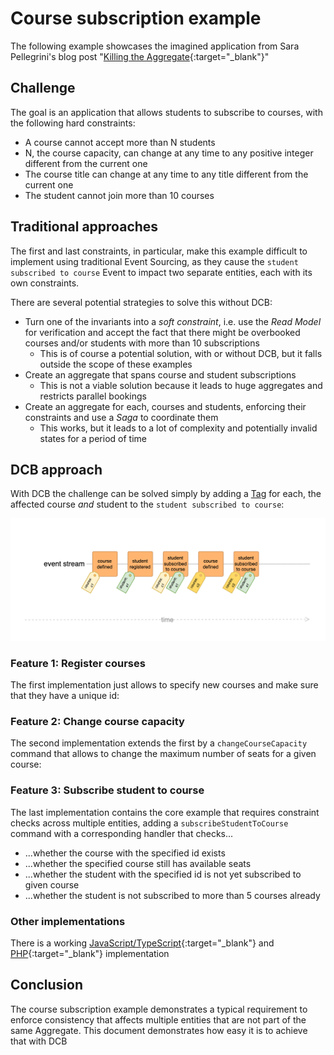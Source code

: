 # Course subscription example

The following example showcases the imagined application from Sara Pellegrini's blog post "[Killing the Aggregate](https://sara.event-thinking.io/2023/04/kill-aggregate-chapter-1-I-am-here-to-kill-the-aggregate.html){:target="_blank"}"

## Challenge

The goal is an application that allows students to subscribe to courses, with the following hard constraints:

- A course cannot accept more than N students
- N, the course capacity, can change at any time to any positive integer different from the current one
- The course title can change at any time to any title different from the current one
- The student cannot join more than 10 courses

## Traditional approaches

The first and last constraints, in particular, make this example difficult to implement using traditional Event Sourcing, as they cause the `student subscribed to course` Event to impact two separate entities, each with its own constraints.

There are several potential strategies to solve this without DCB:

- Turn one of the invariants into a *soft constraint*, i.e. use the <dfn title="Representation of data tailored for specific read operations, often denormalized for performance">Read Model</dfn> for verification and accept the fact that there might be overbooked courses and/or students with more than 10 subscriptions
    - This is of course a potential solution, with or without DCB, but it falls outside the scope of these examples
- Create an aggregate that spans course and student subscriptions
    - This is not a viable solution because it leads to huge aggregates and restricts parallel bookings
- Create an aggregate for each, courses and students, enforcing their constraints and use a <dfn title="Coordinates a sequence of local transactions across multiple services, ensuring data consistency through compensating actions in case of failure">Saga</dfn> to coordinate them
    - This works, but it leads to a lot of complexity and potentially invalid states for a period of time

## DCB approach

With DCB the challenge can be solved simply by adding a [Tag](../specification.md#tag) for each, the affected course *and* student to the `student subscribed to course`:

![course subscriptions example](img/course-subscriptions-01.png)

### Feature 1: Register courses

The first implementation just allows to specify new courses and make sure that they have a unique id:

<script type="application/dcb+json">
{"eventDefinitions":[{"name":"CourseDefined","schema":{"type":"object","properties":{"courseId":{"type":"string"},"capacity":{"type":"number"}}},"tagResolvers":["course:{data.courseId}"]}],"commandDefinitions":[{"name":"defineCourse","schema":{"type":"object","properties":{"courseId":{"type":"string"},"capacity":{"type":"number"}}}}],"projections":[{"name":"courseExists","parameterSchema":{"type":"object","properties":{"courseId":{"type":"string"}}},"stateSchema":{"type":"boolean","default":false},"handlers":{"CourseDefined":"true"},"tagFilters":["course:{courseId}"]}],"commandHandlerDefinitions":[{"commandName":"defineCourse","decisionModels":[{"name":"courseExists","parameters":["command.courseId"]}],"constraintChecks":[{"condition":"state.courseExists","errorMessage":"Course with id \"{command.courseId}\" already exists"}],"successEvent":{"type":"CourseDefined","data":{"courseId":"{command.courseId}","capacity":"{command.capacity}"}}}],"testCases":[{"description":"Define course with existing id","givenEvents":[{"type":"CourseDefined","data":{"courseId":"c1","capacity":10}}],"whenCommand":{"type":"defineCourse","data":{"courseId":"c1","capacity":15}},"thenExpectedError":"Course with id \"c1\" already exists"},{"description":"Define course with new id","givenEvents":null,"whenCommand":{"type":"defineCourse","data":{"courseId":"c1","capacity":15}},"thenExpectedEvent":{"type":"CourseDefined","data":{"courseId":"c1","capacity":15}}}]}
</script>

### Feature 2: Change course capacity

The second implementation extends the first by a `changeCourseCapacity` command that allows to change the maximum number of seats for a given course:

<script type="application/dcb+json">
{"eventDefinitions":[{"name":"CourseDefined","schema":{"type":"object","properties":{"courseId":{"type":"string"},"capacity":{"type":"number"}}},"tagResolvers":["course:{data.courseId}"]},{"name":"CourseCapacityChanged","schema":{"type":"object","properties":{"courseId":{"type":"string"},"newCapacity":{"type":"number"}}},"tagResolvers":["course:{data.courseId}"]}],"commandDefinitions":[{"name":"changeCourseCapacity","schema":{"type":"object","properties":{"studentId":{"type":"string"},"newCapacity":{"type":"number"}}}}],"projections":[{"name":"courseExists","parameterSchema":{"type":"object","properties":{"courseId":{"type":"string"}}},"stateSchema":{"type":"boolean","default":false},"handlers":{"CourseDefined":"true"},"tagFilters":["course:{courseId}"]},{"name":"courseCapacity","parameterSchema":{"type":"object","properties":{"courseId":{"type":"string"}}},"stateSchema":{"type":"number","default":0},"handlers":{"CourseDefined":"event.data.capacity","CourseCapacityChanged":"event.data.newCapacity"},"tagFilters":["course:{courseId}"]}],"commandHandlerDefinitions":[{"commandName":"changeCourseCapacity","decisionModels":[{"name":"courseExists","parameters":["command.courseId"]},{"name":"courseCapacity","parameters":["command.courseId"]}],"constraintChecks":[{"condition":"!state.courseExists","errorMessage":"Course \"{command.courseId}\" does not exist"},{"condition":"state.courseCapacity === command.newCapacity","errorMessage":"New capacity {command.newCapacity} is the same as the current capacity"}],"successEvent":{"type":"CourseCapacityChanged","data":{"courseId":"{command.courseId}","newCapacity":"{command.newCapacity}"}}}],"testCases":[{"description":"Change capacity of a non-existing course","givenEvents":null,"whenCommand":{"type":"changeCourseCapacity","data":{"courseId":"c0","newCapacity":15}},"thenExpectedError":"Course \"c0\" does not exist"},{"description":"Change capacity of a course to a new value","givenEvents":[{"type":"CourseDefined","data":{"courseId":"c1","capacity":12}}],"whenCommand":{"type":"changeCourseCapacity","data":{"courseId":"c1","newCapacity":15}},"thenExpectedEvent":{"type":"CourseCapacityChanged","data":{"courseId":"c1","newCapacity":15}}}]}
</script>

### Feature 3: Subscribe student to course

The last implementation contains the core example that requires constraint checks across multiple entities, adding a `subscribeStudentToCourse` command with a corresponding handler that checks...

- ...whether the course with the specified id exists
- ...whether the specified course still has available seats
- ...whether the student with the specified id is not yet subscribed to given course
- ...whether the student is not subscribed to more than 5 courses already

<script type="application/dcb+json">
{"eventDefinitions":[{"name":"CourseDefined","schema":{"type":"object","properties":{"courseId":{"type":"string"},"capacity":{"type":"number"}}},"tagResolvers":["course:{data.courseId}"]},{"name":"CourseCapacityChanged","schema":{"type":"object","properties":{"courseId":{"type":"string"},"newCapacity":{"type":"number"}}},"tagResolvers":["course:{data.courseId}"]},{"name":"StudentSubscribedToCourse","schema":{"type":"object","properties":{"studentId":{"type":"string"},"courseId":{"type":"string"}}},"tagResolvers":["student:{data.studentId}","course:{data.courseId}"]}],"commandDefinitions":[{"name":"subscribeStudentToCourse","schema":{"type":"object","properties":{"studentId":{"type":"string"},"courseId":{"type":"string"}}}}],"projections":[{"name":"courseExists","parameterSchema":{"type":"object","properties":{"courseId":{"type":"string"}}},"stateSchema":{"type":"boolean","default":false},"handlers":{"CourseDefined":"true"},"tagFilters":["course:{courseId}"]},{"name":"courseCapacity","parameterSchema":{"type":"object","properties":{"courseId":{"type":"string"}}},"stateSchema":{"type":"number","default":0},"handlers":{"CourseDefined":"event.data.capacity","CourseCapacityChanged":"event.data.newCapacity"},"tagFilters":["course:{courseId}"]},{"name":"studentAlreadySubscribed","parameterSchema":{"type":"object","properties":{"studentId":{"type":"string"},"courseId":{"type":"string"}}},"stateSchema":{"type":"boolean","default":false},"handlers":{"StudentSubscribedToCourse":"true"},"tagFilters":["student:{studentId}","course:{courseId}"]},{"name":"numberOfCourseSubscriptions","parameterSchema":{"type":"object","properties":{"courseId":{"type":"string"}}},"stateSchema":{"type":"number","default":0},"handlers":{"StudentSubscribedToCourse":"state + 1"},"tagFilters":["course:{courseId}"]},{"name":"numberOfStudentSubscriptions","parameterSchema":{"type":"object","properties":{"studentId":{"type":"string"}}},"stateSchema":{"type":"number","default":0},"handlers":{"StudentSubscribedToCourse":"state + 1"},"tagFilters":["student:{studentId}"]}],"commandHandlerDefinitions":[{"commandName":"subscribeStudentToCourse","decisionModels":[{"name":"courseExists","parameters":["command.courseId"]},{"name":"courseCapacity","parameters":["command.courseId"]},{"name":"numberOfCourseSubscriptions","parameters":["command.courseId"]},{"name":"numberOfStudentSubscriptions","parameters":["command.studentId"]},{"name":"studentAlreadySubscribed","parameters":["command.studentId","command.courseId"]}],"constraintChecks":[{"condition":"!state.courseExists","errorMessage":"Course \"{command.courseId}\" does not exist"},{"condition":"state.numberOfCourseSubscriptions >= state.courseCapacity","errorMessage":"Course \"{command.courseId}\" is already fully booked"},{"condition":"state.studentAlreadySubscribed","errorMessage":"Student already subscribed to this course"},{"condition":"state.numberOfStudentSubscriptions >= 5","errorMessage":"Student already subscribed to 5 courses"}],"successEvent":{"type":"StudentSubscribedToCourse","data":{"studentId":"{command.studentId}","courseId":"{command.courseId}"}}}],"testCases":[{"description":"Subscribe student to non-existing course","givenEvents":null,"whenCommand":{"type":"subscribeStudentToCourse","data":{"studentId":"s1","courseId":"c0"}},"thenExpectedError":"Course \"c0\" does not exist"},{"description":"Subscribe student to fully booked course","givenEvents":[{"type":"CourseDefined","data":{"courseId":"c1","capacity":3}},{"type":"StudentSubscribedToCourse","data":{"studentId":"s1","courseId":"c1"}},{"type":"StudentSubscribedToCourse","data":{"studentId":"s2","courseId":"c1"}},{"type":"StudentSubscribedToCourse","data":{"studentId":"s3","courseId":"c1"}}],"whenCommand":{"type":"subscribeStudentToCourse","data":{"studentId":"s4","courseId":"c1"}},"thenExpectedError":"Course \"c1\" is already fully booked"},{"description":"Subscribe student to the same course twice","givenEvents":[{"type":"CourseDefined","data":{"courseId":"c1","capacity":10}},{"type":"StudentSubscribedToCourse","data":{"studentId":"s1","courseId":"c1"}}],"whenCommand":{"type":"subscribeStudentToCourse","data":{"studentId":"s1","courseId":"c1"}},"thenExpectedError":"Student already subscribed to this course"},{"description":"Subscribe student to more than 5 courses","givenEvents":[{"type":"CourseDefined","data":{"courseId":"c6","capacity":10}},{"type":"StudentSubscribedToCourse","data":{"studentId":"s1","courseId":"c1"}},{"type":"StudentSubscribedToCourse","data":{"studentId":"s1","courseId":"c2"}},{"type":"StudentSubscribedToCourse","data":{"studentId":"s1","courseId":"c3"}},{"type":"StudentSubscribedToCourse","data":{"studentId":"s1","courseId":"c4"}},{"type":"StudentSubscribedToCourse","data":{"studentId":"s1","courseId":"c5"}}],"whenCommand":{"type":"subscribeStudentToCourse","data":{"studentId":"s1","courseId":"c6"}},"thenExpectedError":"Student already subscribed to 5 courses"},{"description":"Subscribe student to course with capacity","givenEvents":[{"type":"CourseDefined","data":{"courseId":"c1","capacity":10}}],"whenCommand":{"type":"subscribeStudentToCourse","data":{"studentId":"s1","courseId":"c1"}},"thenExpectedEvent":{"type":"StudentSubscribedToCourse","data":{"studentId":"s1","courseId":"c1"}}}]}
</script>

### Other implementations

There is a working [JavaScript/TypeScript](https://github.com/sennentech/dcb-event-sourced/tree/main/examples/course-manager-cli){:target="_blank"} and [PHP](https://github.com/bwaidelich/dcb-example-courses){:target="_blank"} implementation

## Conclusion

The course subscription example demonstrates a typical requirement to enforce consistency that affects multiple entities that are not part of the same Aggregate. This document demonstrates how easy it is to achieve that with DCB